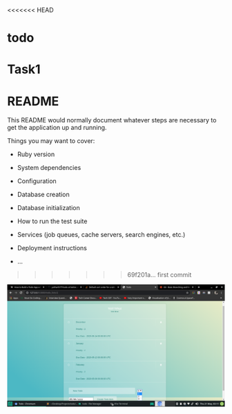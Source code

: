 <<<<<<< HEAD
# todo
Task1
=======
# README

This README would normally document whatever steps are necessary to get the
application up and running.

Things you may want to cover:

* Ruby version

* System dependencies

* Configuration

* Database creation

* Database initialization

* How to run the test suite

* Services (job queues, cache servers, search engines, etc.)

* Deployment instructions

* ...
>>>>>>> 69f201a... first commit



![alt text](https://github.com/yatharth77/todo/blob/better_method/new_feature.png)
